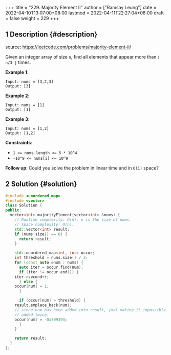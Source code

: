 +++
title = "229. Majority Element II"
author = ["Ramsay Leung"]
date = 2022-04-10T13:07:00+08:00
lastmod = 2022-04-11T22:27:04+08:00
draft = false
weight = 229
+++

## <span class="section-num">1</span> Description {#description}

source: <https://leetcode.com/problems/majority-element-ii/>

Given an integer array of size `n`, find all elements that appear more than `⌊ n/3 ⌋` times.

**Example 1**:

```text
Input: nums = [3,2,3]
Output: [3]
```

**Example 2**:

```text
Input: nums = [1]
Output: [1]
```

**Example 3**:

```text
Input: nums = [1,2]
Output: [1,2]
```

**Constraints**:

-   `1 <= nums.length <= 5 * 10^4`
-   `-10^9 <= nums[i] <= 10^9`

**Follow up**: Could you solve the problem in linear time and in `O(1)` space?


## <span class="section-num">2</span> Solution {#solution}

```c++
#include <unordered_map>
#include <vector>
class Solution {
public:
  vector<int> majorityElement(vector<int> &nums) {
    // Runtime complexity: O(n). n is the size of nums.
    // Space complexity: O(n).
    std::vector<int> result;
    if (nums.size() == 0) {
      return result;
    }

    std::unordered_map<int, int> occur;
    int threshold = nums.size() / 3;
    for (const auto &num : nums) {
      auto iter = occur.find(num);
      if (iter != occur.end()) {
	iter->second++;
      } else {
	occur[num] = 1;
      }

      if (occur[num] > threshold) {
	result.emplace_back(num);
	// since num has been added into result, just making it impossible to be
	// added twice.
	occur[num] = -0x709394;
      }
    }

    return result;
  }
};
```

